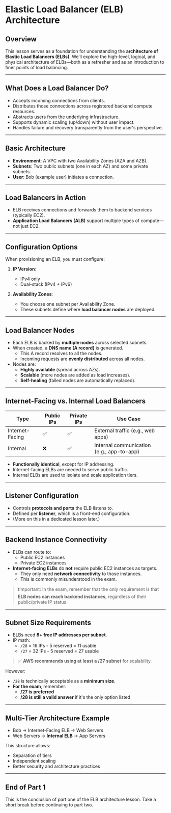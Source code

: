 # Elastic Load Balancer (ELB) Architecture

## Overview

This lesson serves as a foundation for understanding the **architecture of Elastic Load Balancers (ELBs)**. We’ll explore the high-level, logical, and physical architecture of ELBs—both as a refresher and as an introduction to finer points of load balancing.

---

## What Does a Load Balancer Do?

- Accepts incoming connections from clients.
- Distributes those connections across registered backend compute resources.
- Abstracts users from the underlying infrastructure.
- Supports dynamic scaling (up/down) without user impact.
- Handles failure and recovery transparently from the user's perspective.

---

## Basic Architecture

- **Environment**: A VPC with two Availability Zones (AZA and AZB).
- **Subnets**: Two public subnets (one in each AZ) and some private subnets.
- **User**: Bob (example user) initiates a connection.

---

## Load Balancers in Action

- ELB receives connections and forwards them to backend services (typically EC2).
- **Application Load Balancers (ALB)** support multiple types of compute—not just EC2.

---

## Configuration Options

When provisioning an ELB, you must configure:

1. **IP Version**:
   - IPv4 only
   - Dual-stack (IPv4 + IPv6)

2. **Availability Zones**:
   - You choose one subnet per Availability Zone.
   - These subnets define where **load balancer nodes** are deployed.

---

## Load Balancer Nodes

- Each ELB is backed by **multiple nodes** across selected subnets.
- When created, a **DNS name (A record)** is generated.
  - This A record resolves to all the nodes.
  - Incoming requests are **evenly distributed** across all nodes.
- Nodes are:
  - **Highly available** (spread across AZs).
  - **Scalable** (more nodes are added as load increases).
  - **Self-healing** (failed nodes are automatically replaced).

---

## Internet-Facing vs. Internal Load Balancers

| Type              | Public IPs | Private IPs | Use Case |
|-------------------|------------|-------------|----------|
| Internet-Facing    | ✅          | ✅           | External traffic (e.g., web apps) |
| Internal           | ❌          | ✅           | Internal communication (e.g., app-to-app) |

- **Functionally identical**, except for IP addressing.
- Internet-facing ELBs are needed to serve public traffic.
- Internal ELBs are used to isolate and scale application tiers.

---

## Listener Configuration

- Controls **protocols and ports** the ELB listens to.
- Defined per **listener**, which is a front-end configuration.
- (More on this in a dedicated lesson later.)

---

## Backend Instance Connectivity

- ELBs can route to:
  - Public EC2 instances
  - Private EC2 instances
- **Internet-facing ELBs** do **not** require public EC2 instances as targets.
  - They only need **network connectivity** to those instances.
  - This is commonly misunderstood in the exam.

> ❗️Important: In the exam, remember that the only requirement is that **ELB nodes can reach backend instances**, regardless of their public/private IP status.

---

## Subnet Size Requirements

- ELBs need **8+ free IP addresses per subnet**.
- IP math:
  - `/28` = 16 IPs - 5 reserved = 11 usable
  - `/27` = 32 IPs - 5 reserved = 27 usable

> ✅ **AWS recommends using at least a /27 subnet** for scalability.

However:
- `/28` is technically acceptable as a **minimum size**.
- **For the exam**, remember:
  - **/27 is preferred**
  - **/28 is still a valid answer** if it's the only option listed

---

## Multi-Tier Architecture Example

- Bob → Internet-Facing ELB → Web Servers
- Web Servers → **Internal ELB** → App Servers

This structure allows:
- Separation of tiers
- Independent scaling
- Better security and architecture practices

---

## End of Part 1

This is the conclusion of part one of the ELB architecture lesson. Take a short break before continuing to part two.
